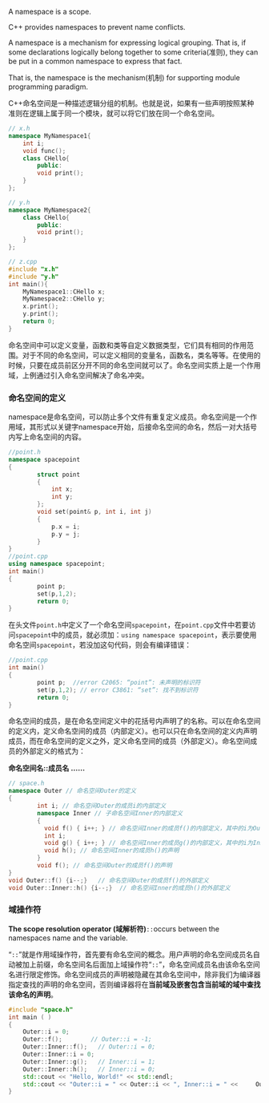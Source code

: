 ﻿A namespace is a scope.

C++ provides namespaces to prevent name conflicts.

A namespace is a mechanism for expressing logical grouping. That is, if some declarations logically belong together to some criteria(准则), they can be put in a common namespace to express that fact.

That is, the namespace is the mechanism(机制) for supporting module programming paradigm.

C++命名空间是一种描述逻辑分组的机制。也就是说，如果有一些声明按照某种准则在逻辑上属于同一个模块，就可以将它们放在同一个命名空间。

```cpp
// x.h
namespace MyNamespace1{
    int i;
    void func();
    class CHello{
        public:
        void print();
    }
};
```

```cpp
// y.h
namespace MyNamespace2{
    class CHello{
        public:
        void print();
    }
};
```

```cpp
// z.cpp
#include "x.h"
#include "y.h"
int main(){
    MyNamespace1::CHello x;
    MyNamespace2::CHello y;
    x.print();
    y.print();
    return 0;
}
```

命名空间中可以定义变量，函数和类等自定义数据类型，它们具有相同的作用范围。对于不同的命名空间，可以定义相同的变量名，函数名，类名等等。在使用的时候，只要在成员前区分开不同的命名空间就可以了。命名空间实质上是一个作用域，上例通过引入命名空间解决了命名冲突。

### 命名空间的定义

namespace是命名空间，可以防止多个文件有重复定义成员。命名空间是一个作用域，其形式以关键字namespace开始，后接命名空间的命名，然后一对大括号内写上命名空间的内容。

```cpp
//point.h
namespace spacepoint
{
        struct point
        {
            int x;
            int y;
        };
        void set(point& p, int i, int j)
        {
            p.x = i;
            p.y = j;
        }
} 
//point.cpp
using namespace spacepoint;
int main()
{
        point p;
        set(p,1,2);
        return 0;
}
```

在头文件`point.h`中定义了一个命名空间`spacepoint`，在`point.cpp`文件中若要访问`spacepoint`中的成员，就必须加：`using namespace spacepoint`，表示要使用命名空间`spacepoint`，若没加这句代码，则会有编译错误：

```cpp
//point.cpp
int main()
{
        point p;  //error C2065: “point”: 未声明的标识符
        set(p,1,2); // error C3861: “set”: 找不到标识符
        return 0;
}
```

命名空间的成员，是在命名空间定义中的花括号内声明了的名称。可以在命名空间的定义内，定义命名空间的成员（内部定义）。也可以只在命名空间的定义内声明成员，而在命名空间的定义之外，定义命名空间的成员（外部定义）。命名空间成员的外部定义的格式为：

**命名空间名::成员名 ……**

```cpp
// space.h
namespace Outer // 命名空间Outer的定义
{ 
        int i; // 命名空间Outer的成员i的内部定义
        namespace Inner // 子命名空间Inner的内部定义
        { 
          void f() { i++; } // 命名空间Inner的成员f()的内部定义，其中的i为Outer::i
          int i;
          void g() { i++; } // 命名空间Inner的成员g()的内部定义，其中的i为Inner::i
          void h(); // 命名空间Inner的成员h()的声明
        }
        void f(); // 命名空间Outer的成员f()的声明
}
void Outer::f() {i--;}   // 命名空间Outer的成员f()的外部定义
void Outer::Inner::h() {i--;}  // 命名空间Inner的成员h()的外部定义
```



### 域操作符

**The scope resolution operator (域解析符)**`::`occurs between the namespaces name and the variable.

“`::`”就是作用域操作符，首先要有命名空间的概念。用户声明的命名空间成员名自动被加上前缀，命名空间名后面加上域操作符“`::`”，命名空间成员名由该命名空间名进行限定修饰。命名空间成员的声明被隐藏在其命名空间中，除非我们为编译器指定查找的声明的命名空间，否则编译器将在**当前域及嵌套包含当前域的域中查找该命名的声明**。

```cpp
#include "space.h"
int main ( ) 
{
    Outer::i = 0;
    Outer::f();        // Outer::i = -1;
    Outer::Inner::f();   // Outer::i = 0;
    Outer::Inner::i = 0;
    Outer::Inner::g();   // Inner::i = 1;
    Outer::Inner::h();   // Inner::i = 0;
    std::cout << "Hello, World!" << std::endl;
    std::cout << "Outer::i = " << Outer::i << ", Inner::i = " <<     Outer::Inner::i << std::endl;
}
```

